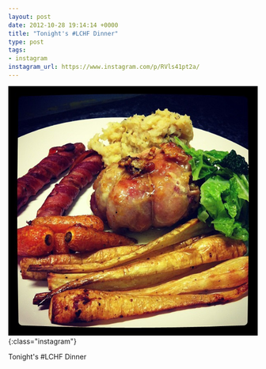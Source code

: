 ```yaml
---
layout: post
date: 2012-10-28 19:14:14 +0000
title: "Tonight's #LCHF Dinner"
type: post
tags:
- instagram
instagram_url: https://www.instagram.com/p/RVls41pt2a/
---
```


![Instagram - RVls41pt2a](/img/RVls41pt2a.jpg){:class="instagram"}

Tonight's #LCHF Dinner
